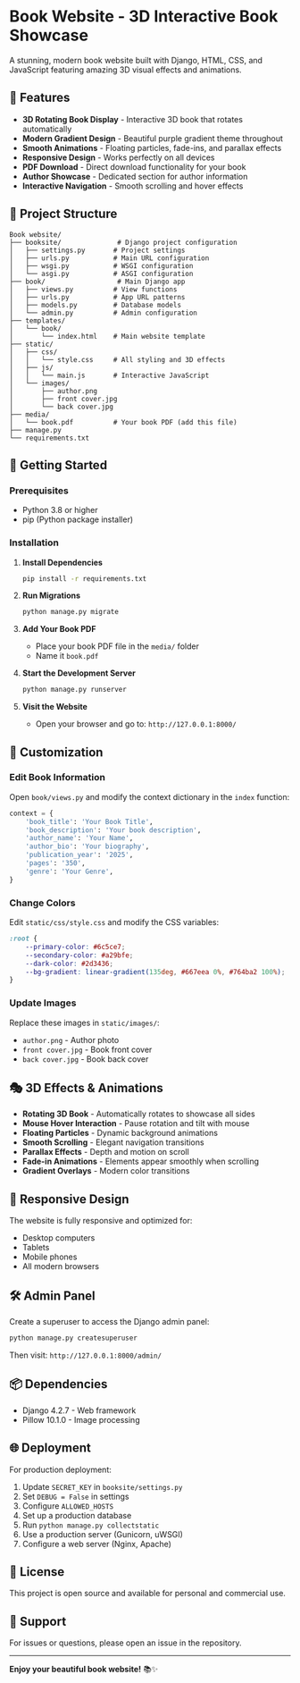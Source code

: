# Book Website - 3D Interactive Book Showcase

A stunning, modern book website built with Django, HTML, CSS, and JavaScript featuring amazing 3D visual effects and animations.

## 🌟 Features

- **3D Rotating Book Display** - Interactive 3D book that rotates automatically
- **Modern Gradient Design** - Beautiful purple gradient theme throughout
- **Smooth Animations** - Floating particles, fade-ins, and parallax effects
- **Responsive Design** - Works perfectly on all devices
- **PDF Download** - Direct download functionality for your book
- **Author Showcase** - Dedicated section for author information
- **Interactive Navigation** - Smooth scrolling and hover effects

## 📁 Project Structure

```
Book website/
├── booksite/              # Django project configuration
│   ├── settings.py       # Project settings
│   ├── urls.py           # Main URL configuration
│   ├── wsgi.py           # WSGI configuration
│   └── asgi.py           # ASGI configuration
├── book/                  # Main Django app
│   ├── views.py          # View functions
│   ├── urls.py           # App URL patterns
│   ├── models.py         # Database models
│   └── admin.py          # Admin configuration
├── templates/
│   └── book/
│       └── index.html    # Main website template
├── static/
│   ├── css/
│   │   └── style.css     # All styling and 3D effects
│   ├── js/
│   │   └── main.js       # Interactive JavaScript
│   └── images/
│       ├── author.png
│       ├── front cover.jpg
│       └── back cover.jpg
├── media/
│   └── book.pdf          # Your book PDF (add this file)
├── manage.py
└── requirements.txt
```

## 🚀 Getting Started

### Prerequisites

- Python 3.8 or higher
- pip (Python package installer)

### Installation

1. **Install Dependencies**
   ```bash
   pip install -r requirements.txt
   ```

2. **Run Migrations**
   ```bash
   python manage.py migrate
   ```

3. **Add Your Book PDF**
   - Place your book PDF file in the `media/` folder
   - Name it `book.pdf`

4. **Start the Development Server**
   ```bash
   python manage.py runserver
   ```

5. **Visit the Website**
   - Open your browser and go to: `http://127.0.0.1:8000/`

## 🎨 Customization

### Edit Book Information

Open `book/views.py` and modify the context dictionary in the `index` function:

```python
context = {
    'book_title': 'Your Book Title',
    'book_description': 'Your book description',
    'author_name': 'Your Name',
    'author_bio': 'Your biography',
    'publication_year': '2025',
    'pages': '350',
    'genre': 'Your Genre',
}
```

### Change Colors

Edit `static/css/style.css` and modify the CSS variables:

```css
:root {
    --primary-color: #6c5ce7;
    --secondary-color: #a29bfe;
    --dark-color: #2d3436;
    --bg-gradient: linear-gradient(135deg, #667eea 0%, #764ba2 100%);
}
```

### Update Images

Replace these images in `static/images/`:
- `author.png` - Author photo
- `front cover.jpg` - Book front cover
- `back cover.jpg` - Book back cover

## 🎭 3D Effects & Animations

- **Rotating 3D Book** - Automatically rotates to showcase all sides
- **Mouse Hover Interaction** - Pause rotation and tilt with mouse
- **Floating Particles** - Dynamic background animations
- **Smooth Scrolling** - Elegant navigation transitions
- **Parallax Effects** - Depth and motion on scroll
- **Fade-in Animations** - Elements appear smoothly when scrolling
- **Gradient Overlays** - Modern color transitions

## 📱 Responsive Design

The website is fully responsive and optimized for:
- Desktop computers
- Tablets
- Mobile phones
- All modern browsers

## 🛠️ Admin Panel

Create a superuser to access the Django admin panel:

```bash
python manage.py createsuperuser
```

Then visit: `http://127.0.0.1:8000/admin/`

## 📦 Dependencies

- Django 4.2.7 - Web framework
- Pillow 10.1.0 - Image processing

## 🌐 Deployment

For production deployment:

1. Update `SECRET_KEY` in `booksite/settings.py`
2. Set `DEBUG = False` in settings
3. Configure `ALLOWED_HOSTS`
4. Set up a production database
5. Run `python manage.py collectstatic`
6. Use a production server (Gunicorn, uWSGI)
7. Configure a web server (Nginx, Apache)

## 📄 License

This project is open source and available for personal and commercial use.

## 🎯 Support

For issues or questions, please open an issue in the repository.

---

**Enjoy your beautiful book website!** 📚✨





























